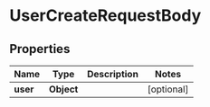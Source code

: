 
# UserCreateRequestBody

## Properties
Name | Type | Description | Notes
------------ | ------------- | ------------- | -------------
**user** | **Object** |  |  [optional]



